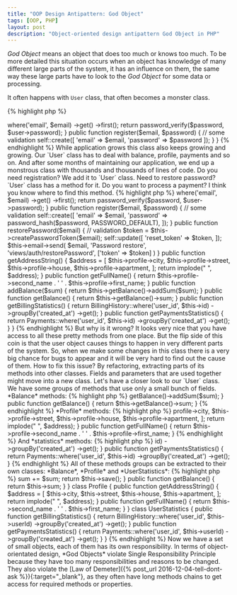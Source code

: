 ```yaml
---
title: "OOP Design Antipattern: God Object"
tags: [OOP, PHP]
layout: post
description: "Object-oriented design antipattern God Object in PHP"
---
```


*God Object* means an object that does too much or knows too much. To be more detailed this situation occurs when an object has knowledge of many different large parts of the system, it has an influence on them, the same way these large parts have to look to the *God Object* for some data or processing.

It often happens with `User` class, that often becomes a monster class. 

{% highlight php %}
<?php

class User
{
    public function login($email, $password) {
        $user = $this
            ->where('email', $email)
            ->get()
            ->first();

        return password_verify($password, $user->password);
    }

    public function register($email, $password) {
        // some validation
        self::create([
            'email' => $email,
            'password' => $password
        ]);
    }
}
{% endhighlight %}

While application grows this class also keeps growing and growing. Our `User` class has to deal with balance, profile, payments and so on. And after some months of maintaining our application, we end up a monstrous class with thousands and thousands of lines of code. Do you need registration? We add it to `User` class. Need to restore password? `User` class has a method for it. Do you want to process a payment? I think you know where to find this method.

{% highlight php %}
<?php

class User
{
      public function login($email, $password) {
        $user = $this
            ->where('email', $email)
            ->get()
            ->first();

        return password_verify($password, $user->password);
    }

    public function register($email, $password) {
        // some validation
        self::create([
            'email' => $email,
            'password' => password_hash($password, PASSWORD_DEFAULT),
        ]);
    }  

    public function restorePassword($email) {
        // validation
        $token = $this->createPasswordToken($email);
        self::update([
            'reset_token' => $token,
        ]);

        $this->email->send(
            $email, 'Password restore', 'views/auth/restorePassword', ['token' => $token]
        )
    }

    public function getAddressString() {
        $address  = [
            $this->profile->city,
            $this->profile->street,
            $this->profile->house,
            $this->profile->apartment,
        ];

        return implode(" ", $address);
    }

    public function getFullName() {
        return $this->profile->second_name . ' ' . $this->profile->first_name;
    }

    public function addBalance($sum) {
        return $this->getBalance()->addSum($sum);
    }

    public function getBalance() {
        return $this->getBalance()->sum;
    }

    public function getBillingStatistics() {
        return BillingHistory::where('user_id', $this->id)
            ->groupBy('created_at')
            ->get();
    }

    public function getPaymentsStatistics() {
        return Payments::where('user_id', $this->id)
            ->groupBy('created_at')
            ->get();
    }
}
{% endhighlight %}

But why is it wrong? It looks very nice that you have access to all these pretty methods from one place. But the flip side of this coin is that the user object causes things to happen in very different parts of the system. So, when we make some changes in this class there is a very big chance for bugs to appear and it will be very hard to find out the cause of them.  

How to fix this issue? By refactoring, extracting parts of its methods into other classes. Fields and parameters that are used together might move into a new class.

Let's have a closer look to our `User` class. We have some groups of methods that use only a small bunch of fields. 

*Balance* methods:

{% highlight php %}
<?php
public function addBalance($sum) {
    return $this->getBalance()->addSum($sum);
}

public function getBalance() {
    return $this->getBalance()->sum;
}
{% endhighlight %}

*Profile* methods:

{% highlight php %}
<?php

public function getAddressString() {
    $address  = [
        $this->profile->city,
        $this->profile->street,
        $this->profile->house,
        $this->profile->apartment,
    ];

    return implode(" ", $address);
}

public function getFullName() {
    return $this->profile->second_name . ' ' . $this->profile->first_name;
}
{% endhighlight %}

And *statistics* methods:

{% highlight php %}
<?php

public function getBillingStatistics() {
    return BillingHistory::where('user_id', $this->id)
        ->groupBy('created_at')
        ->get();
}

public function getPaymentsStatistics() {
    return Payments::where('user_id', $this->id)
        ->groupBy('created_at')
        ->get();
}
{% endhighlight %}

All of these methods groups can be extracted to their own classes: *Balance*, *Profile* and *UserStatistics*:

{% highlight php %}
<?php 

class Balance 
{
    public function addSum($sum) {
        $this->sum += $sum;
        return $this->save();
    }

    public function getBalance() {
        return $this->sum;
    }
}

class Profile 
{
    public function getAddressString() {
        $address  = [
            $this->city,
            $this->street,
            $this->house,
            $this->apartment,
        ];

        return implode(" ", $address);
    }

    public function getFullName() {
        return $this->second_name . ' ' . $this->first_name;
    }
}

class UserStatistics 
{
   public function getBillingStatistics() {
        return BillingHistory::where('user_id', $this->userId)
            ->groupBy('created_at')
            ->get();
    }

    public function getPaymentsStatistics() {
        return Payments::where('user_id', $this->userId)
            ->groupBy('created_at')
            ->get();
    } 
}
{% endhighlight %}

Now we have a set of small objects, each of them has its own responsibility.

In terms of object-orientated design, *God Objects* violate Single Responsibility Principle because they have too many responsibilities and reasons to be changed. They also violate the [Law of Demeter]({% post_url 2016-12-04-tell-dont-ask %}){:target="_blank"}, as they often have long methods chains to get access for required methods or properties.
